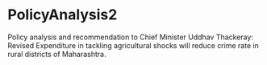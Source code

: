 # PolicyAnalysis2
Policy analysis and recommendation to Chief Minister Uddhav Thackeray: Revised Expenditure in tackling agricultural shocks will reduce crime rate in rural districts of Maharashtra.
